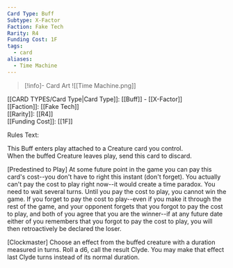```yaml
---
Card Type: Buff
Subtype: X-Factor
Faction: Fake Tech
Rarity: R4
Funding Cost: 1F
tags:
  - card
aliases:
  - Time Machine
---
```

> [!info]- Card Art
> ![[Time Machine.png]]

[[CARD TYPES/Card Type|Card Type]]: [[Buff]] - [[X-Factor]]  
[[Faction]]: [[Fake Tech]]  
[[Rarity]]: [[R4]]  
[[Funding Cost]]: [[1F]]  

Rules Text:  

This Buff enters play attached to a Creature card you control.  
When the buffed Creature leaves play, send this card to discard.  

[Predestined to Play] At some future point in the game you can pay this card's cost--you don't have to right this instant (don't forget).
You actually can't pay the cost to play right now--it would create a time paradox. You need to wait several turns.
Until you pay the cost to play, you cannot win the game.
If you forget to pay the cost to play--even if you make it through the rest of the game, and your opponent forgets that you forgot to pay the cost to play, and both of you agree that you are the winner--if at any future date either of you remembers that you forgot to pay the cost to play, you will then retroactively be declared the loser.   

[Clockmaster] Choose an effect from the buffed creature with a duration measured in turns.
Roll a d6, call the result Clyde.
You may make that effect last Clyde turns instead of its normal duration.  